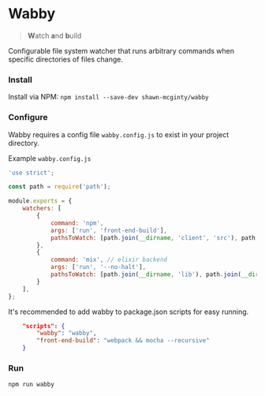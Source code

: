 # Wabby
> **W**atch **a**nd **b**uild

Configurable file system watcher that runs arbitrary commands when specific directories of files change.

### Install
Install via NPM:
`npm install --save-dev shawn-mcginty/wabby`

### Configure

Wabby requires a config file `wabby.config.js` to exist in your project directory.

Example `wabby.config.js`
```javascript
'use strict';

const path = require('path');

module.exports = {
	watchers: [
		{
			command: 'npm',
			args: ['run', 'front-end-build'],
			pathsToWatch: [path.join(__dirname, 'client', 'src'), path.join(__dirname, 'client', 'test')],
		},
		{
			command: 'mix', // elixir backend
			args: ['run', '--no-halt'],
			pathsToWatch: [path.join(__dirname, 'lib'), path.join(__dirname, 'test')],
		}
	],
};
```

It's recommended to add wabby to package.json scripts for easy running.
```json
	"scripts": {
		"wabby": "wabby",
		"front-end-build": "webpack && mocha --recursive"
	}
```
### Run
`npm run wabby`
